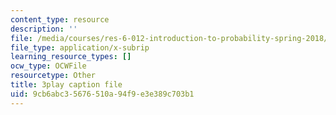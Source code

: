 ```yaml
---
content_type: resource
description: ''
file: /media/courses/res-6-012-introduction-to-probability-spring-2018/9cb6abc35676510a94f9e3e389c703b1_X-AzW70e2M0.vtt
file_type: application/x-subrip
learning_resource_types: []
ocw_type: OCWFile
resourcetype: Other
title: 3play caption file
uid: 9cb6abc3-5676-510a-94f9-e3e389c703b1
---
```

